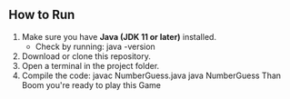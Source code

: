 ## How to Run

1. Make sure you have **Java (JDK 11 or later)** installed.
   - Check by running:
     java -version
2. Download or clone this repository.
3. Open a terminal in the project folder.
4. Compile the code:
   javac NumberGuess.java
   java NumberGuess
Than Boom you're ready to play this Game
